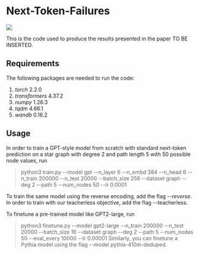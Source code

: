 # Next-Token-Failures

![](https://github.com/gregorbachmann/Next-Token-Failures/blob/main/imgs/cleverhans.png)

This is the code used to produce the results presented in the paper TO BE INSERTED.

## Requirements
The following packages are needed to run the code:
1. *torch* 2.2.0
2. *transformers* 4.37.2
3. *numpy* 1.26.3
4. *tqdm* 4.66.1
5. *wandb* 0.16.2


## Usage
In order to train a GPT-style model from scratch with standard next-token prediction on a star graph with degree 2 and path length 5 with 50 possible node values, run
> python3 train.py --model gpt --n_layer 6 --n_embd 384 --n_head 6 --n_train 200000 --n_test 20000  --batch_size 256 --dataset graph --deg 2 --path 5 --num_nodes 50 --lr 0.0001

To train the same model using the reverse encoding, add the flag *--reverse*. In order to train with our teacherless objective, add the flag --teacherless. 

To finetune a pre-trained model like GPT2-large, run 
>python3 finetune.py --model gpt2-large --n_train 200000 --n_test 20000  --batch_size 16 --dataset graph --deg 2 --path 5 --num_nodes 50 --eval_every 10000 --lr 0.00001
Similarly, you can finetune a Pythia model using the flag --model pythia-410m-deduped.
